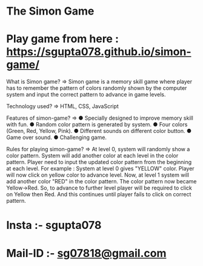 # The Simon Game

# Play game from here : https://sgupta078.github.io/simon-game/

What is Simon game?
 => Simon game is a memory skill game where player has to remember the pattern of colors randomly shown by the computer system and input the correct pattern to advance in game levels.
 
 Technology used?
  => HTML, CSS, JavaScript
  
 Features of simon-game?
  => ● Specially designed to improve memory skill with fun.
     ● Random color pattern is generated by system.
     ● Four colors (Green, Red, Yellow, Pink).
     ● Different sounds on different color button. 
     ● Game over sound.
     ● Challenging game.
     
 Rules for playing simon-game?
  => At level 0, system will randomly show a color pattern. System will add another color at each level in the color pattern. Player need to input the updated color pattern from the beginning at each level.
  For example : System at level 0 gives "YELLOW" color. Player will now click on yellow color to advance level. Now, at level 1 system will add another color "RED" in the color pattern. The color pattern now became Yellow->Red. So, to advance to further level player will be required to click on Yellow then Red. And this continues until player fails to click on correct pattern.


# Insta :- sgupta078
# Mail-ID :- sg07818@gmail.com
